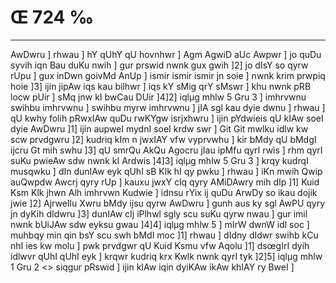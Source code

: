 # Œ 724 ‰
---
AwDwru ] rhwau ] hY qUhY qU hovnhwr ] Agm AgwiD aUc Awpwr ] jo quDu
syvih iqn Bau duKu nwih ] gur prswid nwnk gux gwih ]2] jo dIsY so
qyrw rUpu ] gux inDwn goivMd AnUp ] ismir ismir ismir jn soie ]
nwnk krim prwpiq hoie ]3] ijin jipAw iqs kau bilhwr ] iqs kY
sMig qrY sMswr ] khu nwnk pRB locw pUir ] sMq jnw kI bwCau DUir
]4]2] iqlµg mhlw 5 Gru 3 ] imhrvwnu swihbu imhrvwnu ] swihbu myrw
imhrvwnu ] jIA sgl kau dyie dwnu ] rhwau ] qU kwhy folih pRwxIAw quDu
rwKYgw isrjxhwru ] ijin pYdwieis qU kIAw soeI dyie AwDwru ]1] ijin
aupweI mydnI soeI krdw swr ] Git Git mwlku idlw kw scw prvdgwru
]2] kudriq kIm n jwxIAY vfw vyprvwhu ] kir bMdy qU bMdgI ijcru Gt
mih swhu ]3] qU smrQu AkQu Agocru jIau ipMfu qyrI rwis ] rhm qyrI suKu
pwieAw sdw nwnk kI Ardwis ]4]3] iqlµg mhlw 5 Gru 3 ] krqy
kudrqI musqwku ] dIn dunIAw eyk qUhI sB Klk hI qy pwku ] rhwau ] iKn
mwih Qwip auQwpdw Awcrj qyry rUp ] kauxu jwxY clq qyry AMiDAwry mih
dIp ]1] Kuid Ksm Klk jhwn Alh imhrvwn Kudwie ] idnsu rYix ij
quDu ArwDy so ikau dojik jwie ]2] AjrweIlu Xwru bMdy ijsu qyrw AwDwru ]
gunh aus ky sgl AwPU qyry jn dyKih dIdwru ]3] dunIAw cIj iPlhwl
sgly scu suKu qyrw nwau ] gur imil nwnk bUiJAw sdw eyksu gwau ]4]4]
iqlµg mhlw 5 ] mIrW dwnW idl soc ] muhbqy min qin bsY scu swh bMdI
moc ]1] rhwau ] dIdny dIdwr swihb kCu nhI ies kw molu ] pwk
prvdgwr qU Kuid Ksmu vfw Aqolu ]1] dsœgIrI dyih idlwvr qUhI qUhI eyk
] krqwr kudriq krx Kwlk nwnk qyrI tyk ]2]5]
iqlµg mhlw 1 Gru 2
<> siqgur pRswid ] ijin kIAw iqin
dyiKAw ikAw khIAY ry BweI ]
####
